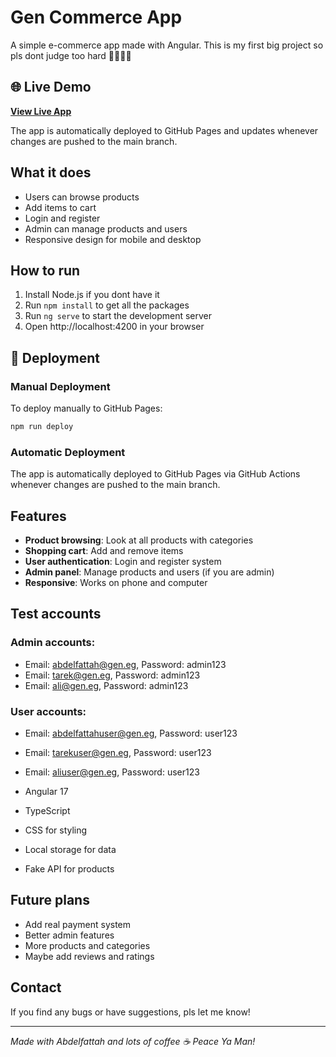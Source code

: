 # Gen Commerce App

A simple e-commerce app made with Angular. This is my first big project so pls dont judge too hard 🤷‍♂️😃😃

## 🌐 Live Demo

**[View Live App](https://abdelfattahkandel.github.io/Gen-E-Commerce-App/)**

The app is automatically deployed to GitHub Pages and updates whenever changes are pushed to the main branch.

## What it does

- Users can browse products
- Add items to cart
- Login and register
- Admin can manage products and users
- Responsive design for mobile and desktop

## How to run

1. Install Node.js if you dont have it
2. Run `npm install` to get all the packages
3. Run `ng serve` to start the development server
4. Open http://localhost:4200 in your browser

## 🚀 Deployment

### Manual Deployment

To deploy manually to GitHub Pages:

```bash
npm run deploy
```

### Automatic Deployment

The app is automatically deployed to GitHub Pages via GitHub Actions whenever changes are pushed to the main branch.

## Features

- **Product browsing**: Look at all products with categories
- **Shopping cart**: Add and remove items
- **User authentication**: Login and register system
- **Admin panel**: Manage products and users (if you are admin)
- **Responsive**: Works on phone and computer

## Test accounts

### Admin accounts:

- Email: abdelfattah@gen.eg, Password: admin123
- Email: tarek@gen.eg, Password: admin123
- Email: ali@gen.eg, Password: admin123

### User accounts:

- Email: abdelfattahuser@gen.eg, Password: user123
- Email: tarekuser@gen.eg, Password: user123
- Email: aliuser@gen.eg, Password: user123

- Angular 17
- TypeScript
- CSS for styling
- Local storage for data
- Fake API for products

## Future plans

- Add real payment system
- Better admin features
- More products and categories
- Maybe add reviews and ratings

## Contact

If you find any bugs or have suggestions, pls let me know!

---

_Made with Abdelfattah and lots of coffee ☕_
_Peace Ya Man!_
